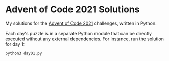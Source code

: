 # Advent of Code 2021 Solutions

My solutions for the [Advent of Code 2021](https://adventofcode.com/2021/)
challenges, written in Python.

Each day's puzzle is in a separate Python module that can be directly
executed without any external dependencies. For instance, run the solution
for day 1:

```sh
python3 day01.py
```
